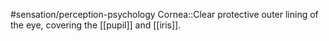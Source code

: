 #sensation/perception-psychology 
Cornea::Clear protective outer lining of the eye, covering the [[pupil]] and [[iris]].
